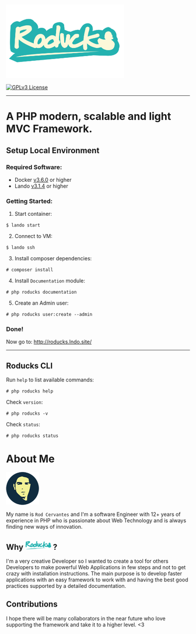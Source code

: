 <img src="public/assets/images/roducks_logo_home.png" alt="" height="200">

[![GPLv3 License](https://img.shields.io/badge/License-GPL%20v3-blue.svg)](https://opensource.org/licenses/)

---
# A PHP modern, scalable and light MVC Framework.

## Setup Local Environment
### Required Software:

* Docker [v3.6.0](https://docs.docker.com/get-docker/) or higher
* Lando [v3.1.4](https://lando.dev/download/) or higher

### Getting Started:

1. Start container:
```
$ lando start
```

2. Connect to VM:
```
$ lando ssh
```

3. Install composer dependencies:

```
# composer install
```

4. Install `Documentation` module:
```
# php roducks documentation
```

5. Create an Admin user:
```
# php roducks user:create --admin
```
### Done!

Now go to: http://roducks.lndo.site/

---
## Roducks CLI
Run `help` to list available commands:
```
# php roducks help
```

Check `version`:
```
# php roducks -v
```

Check `status`:
```
# php roducks status
```


# About Me

<img src="public/assets/images/rod.png" width="90" height="90" alt="">

My name is `Rod Cervantes` and I'm a software Engineer with 12+ years of experience in PHP who is passionate about Web Technology and is always finding new ways of innovation.

## Why <img src="public/assets/images/roducks_logo.png" height="25" alt="Rod Cervantes"> ?
I'm a very creative Developer so I wanted to create a tool for others Developers to make powerful Web Applications in few steps and not to get crazy with installation instructions. The main purpose is to develop faster applications with an easy framework to work with and having the best good practices supported by a detailed documentation.

## Contributions

I hope there will be many collaborators in the near future who love supporting the framework and take it to a higher level. <3